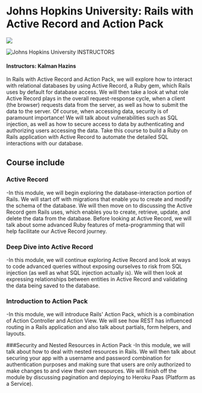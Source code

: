 # Johns Hopkins University: Rails with Active Record and Action Pack

<img src="https://pages.jh.edu/~chem/klausen/Images/JHU_logo.png">

![Johns Hopkins University](http://i.imgur.com/Qktqnu1.png) INSTRUCTORS
#### Instructors: Kalman Hazins


In Rails with Active Record and Action Pack, we will explore how to interact with relational databases by using Active Record, a Ruby gem, which Rails uses by default for database access. We will then take a look at what role Active Record plays in the overall request-response cycle, when a client (the browser) requests data from the server, as well as how to submit the data to the server. Of course, when accessing data, security is of paramount importance! We will talk about vulnerabilities such as SQL injection, as well as how to secure access to data by authenticating and authorizing users accessing the data. Take this course to build a Ruby on Rails application with Active Record to automate the detailed SQL interactions with our database.

## Course include

### Active Record
-In this module, we will begin exploring the database-interaction portion of Rails. We will start off with migrations that enable you to create and modify the schema of the database. We will then move on to discussing the Active Record gem Rails uses, which enables you to create, retrieve, update, and delete the data from the database. Before looking at Active Record, we will talk about some advanced Ruby features of meta-programming that will help facilitate our Active Record journey.

### Deep Dive into Active Record
-In this module, we will continue exploring Active Record and look at ways to code advanced queries without exposing ourselves to risk from SQL injection (as well as what SQL injection actually is). We will then look at expressing relationships between entities in Active Record and validating the data being saved to the database.

### Introduction to Action Pack
-In this module, we will introduce Rails' Action Pack, which is a combination of Action Controller and Action View. We will see how REST has influenced routing in a Rails application and also talk about partials, form helpers, and layouts.

###Security and Nested Resources in Action Pack
-In this module, we will talk about how to deal with nested resources in Rails. We will then talk about securing your app with a username and password combination for authentication purposes and making sure that users are only authorized to make changes to and view their own resources. We will finish off the module by discussing pagination and deploying to Heroku Paas (Platform as a Service).